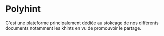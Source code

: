 # Polyhint
C'est une plateforme principalement dédiée au stokcage de nos différents documents notamment les khints en vu de promouvoir le partage. 
